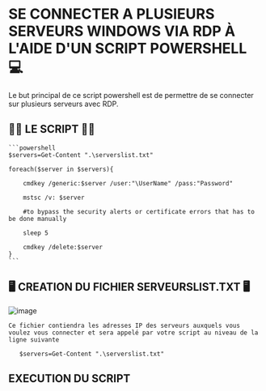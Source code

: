 # SE CONNECTER A PLUSIEURS SERVEURS WINDOWS VIA RDP À L'AIDE D'UN SCRIPT POWERSHELL :computer:

Le but principal de ce script powershell est de permettre de se connecter sur plusieurs serveurs avec RDP. 

## 🏁🌟 LE SCRIPT 🌟🏁

   
    ```powershell
    $servers=Get-Content ".\serverslist.txt"

    foreach($server in $servers){

        cmdkey /generic:$server /user:"\UserName" /pass:"Password"
    
        mstsc /v: $server
    
        #to bypass the security alerts or certificate errors that has to be done manually
    
        sleep 5
    
        cmdkey /delete:$server
    }
    ```
    
## 🖥️ CREATION DU FICHIER SERVEURSLIST.TXT 🖥️


![image](https://user-images.githubusercontent.com/55238107/115604350-470ddf00-a2af-11eb-89f0-e6557e7afc78.png)

    
    Ce fichier contiendra les adresses IP des serveurs auxquels vous voulez vous connecter et sera appelé par votre script au niveau de la ligne suivante
    
       $servers=Get-Content ".\serverslist.txt"
       
## EXECUTION DU SCRIPT
